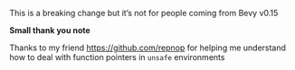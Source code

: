 This is a breaking change but it’s not for people coming from Bevy v0.15

__Small thank you note__

Thanks to my friend https://github.com/repnop for helping me understand how to deal with function pointers in `unsafe` environments
